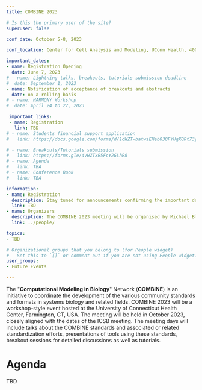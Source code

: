 ```yaml
---
title: COMBINE 2023

# Is this the primary user of the site?
superuser: false

conf_date: October 5-8, 2023

conf_location: Center for Cell Analysis and Modeling, UConn Health, 400 Farmington Ave, Farmington CT 06030, USA

important_dates:
- name: Registration Opening
  date: June 7, 2023
# - name: Lightning talks, breakouts, tutorials submission deadline
#  date: September 1, 2023
- name: Notification of acceptance of breakouts and abstracts
  date: on a rolling basis
# - name: HARMONY Workshop
#  date: April 24 to 27, 2023

 important_links:
 - name: Registration
   link: TBD
# - name: Students financial support application
#   link: https://docs.google.com/forms/d/1cWZT-batwsEHeb030FYUgXORt73yfltqhNqwNp7TVxU

# - name: Breakouts/Tutorials submission
#   link: https://forms.gle/4VHZTxR5FcY2GLhR8
# - name: Agenda
#   link: TBA
# - name: Conference Book
#   link: TBA

information:
- name: Registration
  description: Stay tuned for announcements confirming the important dates for the meeting.
  link: TBD
- name: Organizers
  description: The COMBINE 2023 meeting will be organised by Michael Blinov and ion Moraru.
  link: ../people/

topics:
- TBD

# Organizational groups that you belong to (for People widget)
#   Set this to `[]` or comment out if you are not using People widget.
user_groups:
- Future Events

---
```


The "**Computational Modeling in Biology**" Network (**COMBINE**) is an initiative to coordinate the development of the various community standards and formats in systems biology and related fields. COMBINE 2023 will be a workshop-style event hosted at the University of Connecticut Health Center, Farmington, CT, USA. The meeting will be held in October 2023, closely aligned with the dates of the ICSB meeting. The meeting days will include talks about the COMBINE standards and associated or related standardization efforts, presentations of tools using these standards, breakout sessions for detailed discussions as well as tutorials.


<h1>Agenda</h1>
TBD

